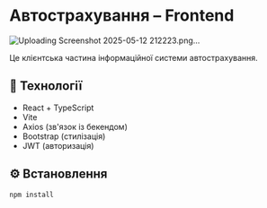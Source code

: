 # Автострахування – Frontend

![Uploading Screenshot 2025-05-12 212223.png…]()

Це клієнтська частина інформаційної системи автострахування.

## 🔧 Технології

- React + TypeScript
- Vite
- Axios (зв'язок із бекендом)
- Bootstrap (стилізація)
- JWT (авторизація)

## ⚙️ Встановлення

```bash
npm install
